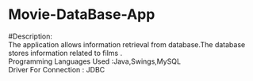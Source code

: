 # Movie-DataBase-App
#Description:\
The application allows information retrieval from database.The database stores information related to films .\
Programming Languages  Used :Java,Swings,MySQL\
Driver For Connection : JDBC

